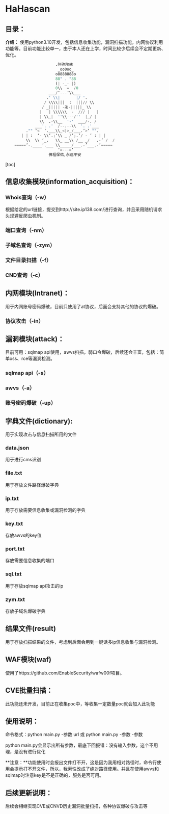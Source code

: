 # HaHascan

## 目录：

**介绍：** 使用python3.10开发，包括信息收集功能，漏洞扫描功能，内网协议利用功能等。目前功能比较单一，由于本人还在上学，时间比较少后续会不定期更新、优化。

```python
                      .阿弥陀佛
                       _oo0oo_                      
                      o8888888o                     
                      88" . "88                     
                      (| -_- |)                     
                      0\\  =  /0                    
                   ___/‘---’\\___                   
                  .' \\|       |/ '.                
                 / \\\\|||  :  |||// \\             
                / _||||| -卍-|||||_ \\              
               |   | \\\\\\  -  /// |   |           
               | \\_|  ''\\---/''  |_/ |            
               \\  .-\\__  '-'  ___/-. /            
             ___'. .'  /--.--\\  '. .'___           
         ."" ‘<  ‘.___\\_<|>_/___.’>’ "".           
       | | :  ‘- \\‘.;‘\\ _ /’;.’/ - ’ : | |        
         \\  \\ ‘_.   \\_ __\\ /__ _/   .-’ /  /    
    =====‘-.____‘.___ \\_____/___.-’___.-’=====     
                       ‘=---=’                      
                   佛祖保佑,永远平安
```



[toc]

## 信息收集模块(information_acquisition)：

### Whois查询（-w）

根据给定的url链接，提交到http://site.ip138.com/进行查询，并且采用随机请求头规避反爬虫机制。

### 端口查询（-nm）

### 子域名查询（-zym）

### 文件目录扫描（-f）

### CND查询（-c）

## 内网模块(Intranet)：

用于内网账号密码爆破，目前只使用了at协议，后面会支持其他的协议的爆破。

### 协议攻击（-in）

## 漏洞模块(attack)：

目前可用：sqlmap api使用，awvs扫描，弱口令爆破，后续还会丰富，包括：简单xss、rce等漏洞检测。

### sqlmap api（-s）

### awvs（-a）

### 账号密码爆破（-up）

## 字典文件(dictionary):

用于实现攻击与信息扫描所用的文件

### data.json

用于进行cms识别

### file.txt

用于存放文件路径爆破字典

### ip.txt

用于存放需要信息收集或漏洞检测的字典

### key.txt

存放awvs的key值

### port.txt

存放需要信息收集的端口

### sql.txt

用于存放sqlmap api攻击的ip

### zym.txt

存放子域名爆破字典

## 结果文件(result)

用于存放扫描结果的文件，考虑到后面会用到一键话多ip信息收集与漏洞检测。

## WAF模块(waf)

使用了https://github.com/EnableSecurity/wafw00f项目。

## CVE批量扫描：

此功能还未开发，目前正在收集poc中，等收集一定数量poc就会加入此功能

## 使用说明：

命令格式：python main.py -参数 url  或  python main.py -参数 -参数

python main.py会显示出所有参数，最底下回报错：没有输入参数，这个不用理，是没有进行优化

**注意：**功能使用时会报出文件打不开，这是因为我用相对路径时，命令行使用会提示打不开文件，所以，我索性改成了绝对路径使用。并且在使用awvs和sqlmap时注意key是不是正确的，服务是否可用。

## 后续更新说明：

后续会相继实现CVE或CNVD历史漏洞批量扫描，各种协议爆破与攻击等


